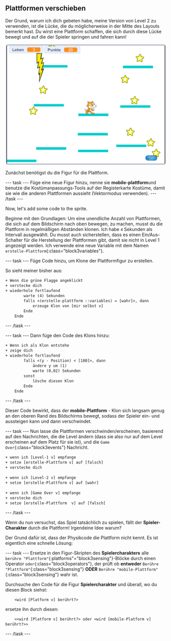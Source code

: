 ## Plattformen verschieben

Der Grund, warum ich dich gebeten habe, meine Version von Level 2 zu verwenden, ist die Lücke, die du möglicherweise in der Mitte des Layouts bemerkt hast. Du wirst eine Plattform schaffen, die sich durch diese Lücke bewegt und auf die der Spieler springen und fahren kann!

![Ein anderes Level mit verschiedenen Plattformen](images/movingPlatforms.png)

Zunächst benötigst du die Figur für die Plattform.

\--- task \--- Füge eine neue Figur hinzu, nenne sie **mobile-plattform**und benutze die Kostümanpassungs-Tools auf der Registerkarte Kostüme, damit sie wie die anderen Plattformen aussieht \(Vektormodus verwenden\). \--- /task \---

Now, let's add some code to the sprite.

Beginne mit den Grundlagen: Um eine unendliche Anzahl von Plattformen, die sich auf dem Bildschirm nach oben bewegen, zu machen, musst du die Plattform in regelmäßigen Abständen klonen. Ich habe `4` Sekunden als Intervall ausgewählt. Du musst auch sicherstellen, dass es einen Ein/Aus-Schalter für die Herstellung der Plattformen gibt, damit sie nicht in Level 1 angezeigt werden. Ich verwende eine neue Variable mit dem Namen `erstelle-Plattform`{:class="block3variables"}.

\--- task \--- Füge Code hinzu, um Klone der Plattformfigur zu erstellen.

So sieht meiner bisher aus:

```blocks3
+ Wenn die grüne Flagge angeklickt 
+ verstecke dich
+ wiederhole fortlaufend
        warte (4) Sekunden
        falls <(erstelle-plattform ::variables) = [wahr]>, dann
            erzeuge Klon von [mir selbst v]
        Ende
    Ende
```

\--- /task \---

\--- task \--- Dann füge den Code des Klons hinzu:

```blocks3
+ Wenn ich als Klon entstehe
+ zeige dich
+ wiederhole fortlaufend
        falls <(y - Position) < [180]>, dann
            ändere y um (1)
            warte (0,02) Sekunden
        sonst
            lösche diesen Klon
        Ende
    Ende
```

\--- /task \---

Dieser Code bewirkt, dass der **mobile-Plattform** - Klon sich langsam genug an den oberen Rand des Bildschirms bewegt, sodass der Spieler ein- und aussteigen kann und dann verschwindet.

\--- task \--- Nun lasse die Plattformen verschwinden/erscheinen, basierend auf den Nachrichten, die die Level ändern (dass sie also nur auf dem Level erscheinen auf dem Platz für sie ist), und die `Game Over`{:class="block3events"} Nachricht.

```blocks3
+ wenn ich [Level-1 v] empfange
+ setze [erstelle-Plattform v] auf [falsch]
+ verstecke dich

+ wenn ich [Level-2 v] empfange
+ setze [erstelle-Plattform v] auf [wahr]

+ wenn ich [Game Over v] empfange 
+ verstecke dich
+ setze [erstelle-Plattform  v] auf [falsch]
```

\--- /task \---

Wenn du nun versuchst, das Spiel tatsächlich zu spielen, fällt der **Spieler-Charakter** durch die Plattform! Irgendeine Idee warum?

Der Grund dafür ist, dass der Physikcode die Plattform nicht kennt. Es ist eigentlich eine schnelle Lösung:

\--- task \--- Ersetze in den Figur-Skripten des **Spielercharakters** alle `berühre "Plattform"`{:platforms"="block3sensing"}-Blöcke durch einen Operator `oder`{:class="block3operators"}, der prüft ob **entweder** `Berühre "Plattform"`{:class="block3sensing"} **ODER** `Berühre "mobile-Plattform"`{:class="block3sensing"} wahr ist.

Durchsuche den Code für die Figur **Spielercharakter** und überall, wo du diesen Block siehst:

```blocks3
    <wird [Platform v] berührt?>
```

ersetze ihn durch diesen:

```blocks3
    <<wird [Platform v] berührt?> oder <wird [mobile-Platform v] berührt?>>
```

\--- /task \---